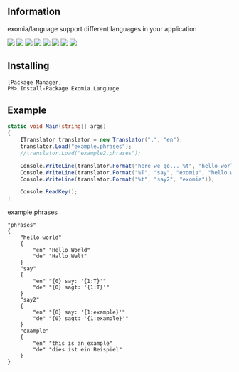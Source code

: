 ## Information

exomia/language support different languages in your application

![](https://img.shields.io/github/issues-pr/exomia/language.svg)
![](https://img.shields.io/github/issues/exomia/language.svg)
![](https://img.shields.io/github/last-commit/exomia/language.svg)
![](https://img.shields.io/github/contributors/exomia/language.svg)
![](https://img.shields.io/github/commit-activity/y/exomia/language.svg)
![](https://img.shields.io/github/languages/top/exomia/language.svg)
![](https://img.shields.io/github/languages/count/exomia/language.svg)
![](https://img.shields.io/github/license/exomia/language.svg)

## Installing

```shell
[Package Manager]
PM> Install-Package Exomia.Language
```

## Example

```csharp
static void Main(string[] args)
{
	ITranslator translator = new Translator(".", "en");
	translator.Load("example.phrases");
	//translator.Load("example2.phrases");

	Console.WriteLine(translator.Format("here we go... %t", "hello world"));	//here we go... Hello World
	Console.WriteLine(translator.Format("%T", "say", "exomia", "hello world"));	//exomia say: 'Hello World'
	Console.WriteLine(translator.Format("%t", "say2", "exomia"));			//exomia say: 'this is an example'

	Console.ReadKey();
}
```

example.phrases
```
"phrases"
{
	"hello world"
	{
		"en" "Hello World"
		"de" "Hallo Welt"
	}
	"say"
	{
		"en" "{0} say: '{1:T}'"
		"de" "{0} sagt: '{1:T}'"
	}
	"say2"
	{
		"en" "{0} say: '{1:example}'"
		"de" "{0} sagt: '{1:example}'"
	}
	"example"
	{
		"en" "this is an example"
		"de" "dies ist ein Beispiel"
	}
}
```